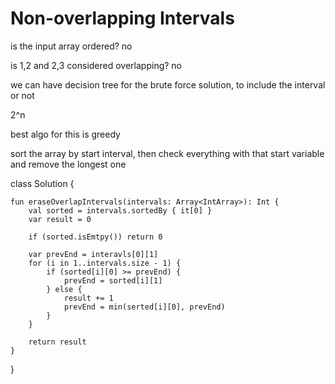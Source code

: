 

# Non-overlapping Intervals

is the input array ordered? no

is 1,2 and 2,3 considered overlapping? no

we can have decision tree for the brute force solution, to include the interval or not

2^n

best algo for this is greedy

sort the array by start interval, then check everything with that start variable and remove the longest one

class Solution {

    fun eraseOverlapIntervals(intervals: Array<IntArray>): Int {
        val sorted = intervals.sortedBy { it[0] }
        var result = 0 

        if (sorted.isEmtpy()) return 0

        var prevEnd = interavls[0][1]
        for (i in 1..intervals.size - 1) {
            if (sorted[i][0] >= prevEnd) {
                prevEnd = sorted[i][1]
            } else {
                result += 1
                prevEnd = min(serted[i][0], prevEnd)
            }
        }

        return result
    }
}